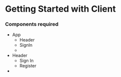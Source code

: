 # Getting Started with Client

### Components required

* App
  * Header
  * SignIn
  * 
* Header
  * Sign In
  * Register
* 